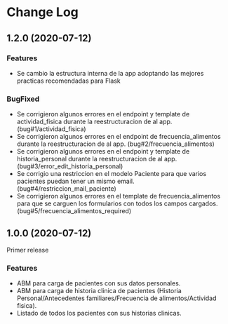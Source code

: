 # Change Log

## 1.2.0 (2020-07-12)
### Features
-   Se cambio la estructura interna de la app adoptando las mejores practicas recomendadas para Flask

### BugFixed
-   Se corrigieron algunos errores en el endpoint y template de actividad_fisica durante la reestructuracion de al app. (bug#1/actividad_fisica)
-   Se corrigieron algunos errores en el endpoint de frecuencia_alimentos durante la reestructuracion de al app. (bug#2/frecuencia_alimentos)
-   Se corrigieron algunos errores en el endpoint y template de historia_personal durante la reestructuracion de al app. (bug#3/error_edit_historia_personal)
-   Se corrigio una restriccion en el modelo Paciente para que varios pacientes puedan tener un mismo email. (bug#4/restriccion_mail_paciente)
-   Se corrigieron algunos errores en el template de frecuencia_alimentos para que se carguen los formularios con todos los campos cargados. (bug#5/frecuencia_alimentos_required)

## 1.0.0 (2020-07-12)
Primer release
### Features
-   ABM para carga de pacientes con sus datos personales.
-   ABM para carga de historia clinica de pacientes (Historia Personal/Antecedentes familiares/Frecuencia de alimentos/Actividad fisica).
-   Listado de todos los pacientes con sus historias clinicas.